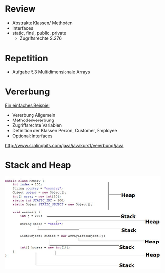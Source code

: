 # Review

* Abstrakte Klassen/ Methoden
* Interfaces
* static, final, public, private
  * Zugriffsrechte S.276

# Repetition

* Aufgabe 5.3 Multidimensionale Arrays

# Vererbung

[Ein einfaches Beispiel](https://github.com/Hochschule-Luzern/WIINM11-JavaTutorat/tree/master/Zusatzaugaben/src/Block9_Beispiele)
* Vererbung Allgemein
* Methodenvererbung
* Zugriffsrechte Variablen
* Definition der Klassen Person, Customer, Employee
* Optional: Interfaces

http://www.scalingbits.com/java/javakurs1/vererbung/java

# Stack and Heap

![](https://github.com/Hochschule-Luzern/WIINM11-JavaTutorat/blob/master/images/stack_heap.jpg)

